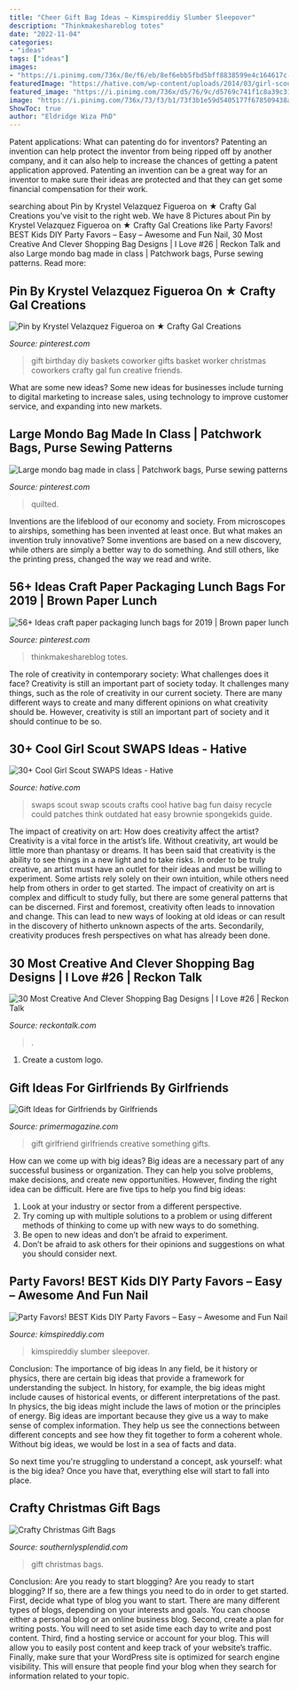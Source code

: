 ```yaml
---
title: "Cheer Gift Bag Ideas ~ Kimspireddiy Slumber Sleepover"
description: "Thinkmakeshareblog totes"
date: "2022-11-04"
categories:
- "ideas"
tags: ["ideas"]
images:
- "https://i.pinimg.com/736x/8e/f6/eb/8ef6ebb5fbd5bff8838599e4c164617c--midi.jpg"
featuredImage: "https://hative.com/wp-content/uploads/2014/03/girl-scout-swaps-ideas/30-bag-swaps-girl-scout-swaps.jpg"
featured_image: "https://i.pinimg.com/736x/d5/76/9c/d5769c741f1c8a39c3171eb7ed4321a6--diy-birthday-gift-birthday-gift-baskets.jpg"
image: "https://i.pinimg.com/736x/73/f3/b1/73f3b1e59d5405177f678509438ae35a.jpg"
ShowToc: true
author: "Eldridge Wiza PhD"
---
```



Patent applications: What can patenting do for inventors?
Patenting an invention can help protect the inventor from being ripped off by another company, and it can also help to increase the chances of getting a patent application approved. Patenting an invention can be a great way for an inventor to make sure their ideas are protected and that they can get some financial compensation for their work.

	

		
searching about Pin by Krystel Velazquez Figueroa on ★ Crafty Gal Creations you've visit to the right web. We have 8 Pictures about Pin by Krystel Velazquez Figueroa on ★ Crafty Gal Creations like Party Favors! BEST Kids DIY Party Favors – Easy – Awesome and Fun Nail, 30 Most Creative And Clever Shopping Bag Designs | I Love #26 | Reckon Talk and also Large mondo bag made in class | Patchwork bags, Purse sewing patterns. Read more:
		
    
## Pin By Krystel Velazquez Figueroa On ★ Crafty Gal Creations

<img loading=lazy src="https://i.pinimg.com/736x/d5/76/9c/d5769c741f1c8a39c3171eb7ed4321a6--diy-birthday-gift-birthday-gift-baskets.jpg" onerror="this.onerror=null;this.src='https://tse4.mm.bing.net/th?id=OIP.nShNIVtWo4TI3ONwhoaHGgHaJ4&amp;pid=15.1';" alt="Pin by Krystel Velazquez Figueroa on ★ Crafty Gal Creations">

_Source: pinterest.com_

>gift birthday diy baskets coworker gifts basket worker christmas coworkers crafty gal fun creative friends. 

	

What are some new ideas?
Some new ideas for businesses include turning to digital marketing to increase sales, using technology to improve customer service, and expanding into new markets.

    
## Large Mondo Bag Made In Class | Patchwork Bags, Purse Sewing Patterns

<img loading=lazy src="https://i.pinimg.com/736x/8e/f6/eb/8ef6ebb5fbd5bff8838599e4c164617c--midi.jpg" onerror="this.onerror=null;this.src='https://tse3.mm.bing.net/th?id=OIP._Wqt77LfHgzARhBzqYxSKwHaN6&amp;pid=15.1';" alt="Large mondo bag made in class | Patchwork bags, Purse sewing patterns">

_Source: pinterest.com_

>quilted. 

	

Inventions are the lifeblood of our economy and society. From microscopes to airships, something has been invented at least once. But what makes an invention truly innovative? Some inventions are based on a new discovery, while others are simply a better way to do something. And still others, like the printing press, changed the way we read and write.

    
## 56+ Ideas Craft Paper Packaging Lunch Bags For 2019 | Brown Paper Lunch

<img loading=lazy src="https://i.pinimg.com/736x/73/f3/b1/73f3b1e59d5405177f678509438ae35a.jpg" onerror="this.onerror=null;this.src='https://tse2.mm.bing.net/th?id=OIP._UlS-2o5LNoC4gmRuapggAAAAA&amp;pid=15.1';" alt="56+ Ideas craft paper packaging lunch bags for 2019 | Brown paper lunch">

_Source: pinterest.com_

>thinkmakeshareblog totes. 

	

The role of creativity in contemporary society: What challenges does it face?
Creativity is still an important part of society today. It challenges many things, such as the role of creativity in our current society. There are many different ways to create and many different opinions on what creativity should be. However, creativity is still an important part of society and it should continue to be so.

    
## 30+ Cool Girl Scout SWAPS Ideas - Hative

<img loading=lazy src="https://hative.com/wp-content/uploads/2014/03/girl-scout-swaps-ideas/30-bag-swaps-girl-scout-swaps.jpg" onerror="this.onerror=null;this.src='https://tse3.mm.bing.net/th?id=OIP.M1LPXaEE_PpVXWvUIRqxqAHaHa&amp;pid=15.1';" alt="30+ Cool Girl Scout SWAPS Ideas - Hative">

_Source: hative.com_

>swaps scout swap scouts crafts cool hative bag fun daisy recycle could patches think outdated hat easy brownie spongekids guide. 

	

The impact of creativity on art: How does creativity affect the artist?
Creativity is a vital force in the artist’s life. Without creativity, art would be little more than phantasy or dreams. It has been said that creativity is the ability to see things in a new light and to take risks. In order to be truly creative, an artist must have an outlet for their ideas and must be willing to experiment. Some artists rely solely on their own intuition, while others need help from others in order to get started. The impact of creativity on art is complex and difficult to study fully, but there are some general patterns that can be discerned. First and foremost, creativity often leads to innovation and change. This can lead to new ways of looking at old ideas or can result in the discovery of hitherto unknown aspects of the arts. Secondarily, creativity produces fresh perspectives on what has already been done.

    
## 30 Most Creative And Clever Shopping Bag Designs | I Love #26 | Reckon Talk

<img loading=lazy src="https://www.reckontalk.com/wp-content/uploads/2014/11/30-Most-Creative-And-Clever-Shopping-Bag-Designs-8.jpg" onerror="this.onerror=null;this.src='https://tse3.mm.bing.net/th?id=OIP.5xVf0naF2wLgp4FUqr3BigHaFS&amp;pid=15.1';" alt="30 Most Creative And Clever Shopping Bag Designs | I Love #26 | Reckon Talk">

_Source: reckontalk.com_

>. 

	

1. Create a custom logo.

    
## Gift Ideas For Girlfriends By Girlfriends

<img loading=lazy src="http://www.primermagazine.com/wp-content/uploads/2010/12/Girlfriend-Gifts/Girlfriend-Gifts_Header.jpg" onerror="this.onerror=null;this.src='https://tse3.mm.bing.net/th?id=OIP.nu5Wote_dG0OEJAZH6YYmQHaK0&amp;pid=15.1';" alt="Gift Ideas for Girlfriends by Girlfriends">

_Source: primermagazine.com_

>gift girlfriend girlfriends creative something gifts. 

	

How can we come up with big ideas?
Big ideas are a necessary part of any successful business or organization. They can help you solve problems, make decisions, and create new opportunities. However, finding the right idea can be difficult. Here are five tips to help you find big ideas:
1. Look at your industry or sector from a different perspective.
2. Try coming up with multiple solutions to a problem or using different methods of thinking to come up with new ways to do something.
3. Be open to new ideas and don’t be afraid to experiment.
4. Don’t be afraid to ask others for their opinions and suggestions on what you should consider next.

    
## Party Favors! BEST Kids DIY Party Favors – Easy – Awesome And Fun Nail

<img loading=lazy src="https://kimspireddiy.com/wp-content/uploads/2020/01/party-favors-nail-polish-1-1.jpg" onerror="this.onerror=null;this.src='https://tse1.mm.bing.net/th?id=OIP.AZlRp_ewqK_VRP9TdGeqiQHaJ4&amp;pid=15.1';" alt="Party Favors! BEST Kids DIY Party Favors – Easy – Awesome and Fun Nail">

_Source: kimspireddiy.com_

>kimspireddiy slumber sleepover. 

	

Conclusion: The importance of big ideas
In any field, be it history or physics, there are certain big ideas that provide a framework for understanding the subject. In history, for example, the big ideas might include causes of historical events, or different interpretations of the past. In physics, the big ideas might include the laws of motion or the principles of energy.
Big ideas are important because they give us a way to make sense of complex information. They help us see the connections between different concepts and see how they fit together to form a coherent whole. Without big ideas, we would be lost in a sea of facts and data.

So next time you're struggling to understand a concept, ask yourself: what is the big idea? Once you have that, everything else will start to fall into place.

    
## Crafty Christmas Gift Bags

<img loading=lazy src="https://www.southernlysplendid.com/wp-content/uploads/2017/11/IMG_6170.jpg" onerror="this.onerror=null;this.src='https://tse2.mm.bing.net/th?id=OIP.PYjjAp8LJfCPFNfJEBv8PwHaLH&amp;pid=15.1';" alt="Crafty Christmas Gift Bags">

_Source: southernlysplendid.com_

>gift christmas bags. 

	

Conclusion: Are you ready to start blogging?
Are you ready to start blogging? If so, there are a few things you need to do in order to get started. First, decide what type of blog you want to start. There are many different types of blogs, depending on your interests and goals. You can choose either a personal blog or an online business blog. Second, create a plan for writing posts. You will need to set aside time each day to write and post content. Third, find a hosting service or account for your blog. This will allow you to easily post content and keep track of your website’s traffic. Finally, make sure that your WordPress site is optimized for search engine visibility. This will ensure that people find your blog when they search for information related to your topic.

